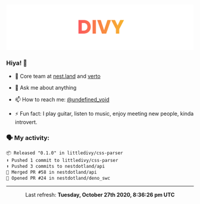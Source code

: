 
![](https://github.com/divy-work/divy-work/raw/master/assets/divy.png)

### Hiya! 👋

- 🔭 Core team at [nest.land](https://github.com/nestdotland/nest.land) and [verto](https://github.com/useverto/verto)

- 💬 Ask me about anything

- 📫 How to reach me: [@undefined_void](https://instagram.com/divy.exe)

- ⚡ Fun fact: I play guitar, listen to music, enjoy meeting new people, kinda introvert.

### 🗣 My activity:

```
📦 Released "0.1.0" in littledivy/css-parser
⬆️ Pushed 1 commit to littledivy/css-parser
⬆️ Pushed 3 commits to nestdotland/api
🎉 Merged PR #58 in nestdotland/api
💪 Opened PR #24 in nestdotland/deno_swc
```

------------
<p align="center">Last refresh: <b>Tuesday, October 27th 2020, 8:36:26 pm UTC</b></p>
